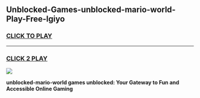 
## Unblocked-Games-unblocked-mario-world-Play-Free-lgiyo
<h3>
<a href="https://premium76.site?title=unblocked-mario-world&ref=20M">CLICK TO PLAY</a></h3>
<hr>

<h3>
<a href="https://premium76.site?title=unblocked-mario-world&ref=20M">CLICK 2 PLAY</a>
  
</h3>

<a href="https://premium76.site?title=unblocked-mario-world&ref=19M"><img src="https://clearcache.store/games.png"></a>


**unblocked-mario-world games unblocked: Your Gateway to Fun and Accessible Online Gaming**
